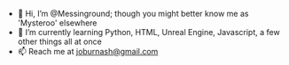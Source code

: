 - 👋 Hi, I’m @Messinground; though you might better know me as 'Mysteroo' elsewhere
- 🌱 I’m currently learning Python, HTML, Unreal Engine, Javascript, a few other things all at once
- 📫 Reach me at joburnash@gmail.com

<!---
Messinground/Messinground is a ✨ special ✨ repository because its `README.md` (this file) appears on your GitHub profile.
You can click the Preview link to take a look at your changes.
--->
